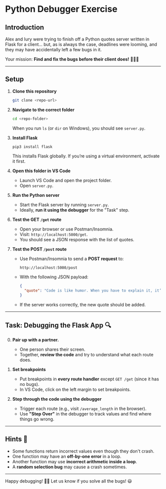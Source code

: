 # Python Debugger Exercise

## Introduction

Alex and Iury were trying to finish off a Python quotes server written in Flask for a client... but, as is always the case, deadlines were looming, and they may have accidentally left a few bugs in it. 

Your mission: **Find and fix the bugs before their client does!** 🕵️‍♂️🐛

---

## Setup

1. **Clone this repository**  
   ```sh
   git clone <repo-url>
   ```
   
2. **Navigate to the correct folder**  
   ```sh
   cd <repo-folder>
   ```
   When you run `ls` (or `dir` on Windows), you should see `server.py`.

3. **Install Flask**  
   ```sh
   pip3 install flask
   ```
   This installs Flask globally. If you’re using a virtual environment, activate it first.

4. **Open this folder in VS Code**  
   - Launch VS Code and open the project folder.
   - Open `server.py`.

5. **Run the Python server**  
   - Start the Flask server by running `server.py`.  
   - Ideally, **run it using the debugger** for the "Task" step.

6. **Test the GET `/get` route**  
   - Open your browser or use Postman/Insomnia.  
   - Visit: `http://localhost:5000/get`.  
   - You should see a JSON response with the list of quotes.

7. **Test the POST `/post` route**  
   - Use Postman/Insomnia to send a **POST request** to:  
     ```
     http://localhost:5000/post
     ```
   - With the following JSON payload:
     ```json
     {
       "quote": "Code is like humor. When you have to explain it, it’s bad. - Cory House"
     }
     ```
   - If the server works correctly, the new quote should be added.

---

## Task: Debugging the Flask App 🔍

0. **Pair up with a partner.**  
   - One person shares their screen.
   - Together, **review the code** and try to understand what each route does.

1. **Set breakpoints**  
   - Put breakpoints in **every route handler** except `GET /get` (since it has no bugs).
   - In VS Code, click on the left margin to set breakpoints.

2. **Step through the code using the debugger**  
   - Trigger each route (e.g., visit `/average_length` in the browser).
   - Use **"Step Over"** in the debugger to track values and find where things go wrong.

---

## Hints 🧐

- Some functions return incorrect values even though they don't crash.  
- One function may have an **off-by-one error** in a loop.  
- Another function may use **incorrect arithmetic inside a loop**.  
- A **random selection bug** may cause a crash sometimes.  

---

Happy debugging! 🔧🐞 Let us know if you solve all the bugs! 😃
